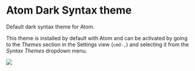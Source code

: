# Atom Dark Syntax theme

Default dark syntax theme for Atom.

This theme is installed by default with Atom and can be activated by going to
the _Themes_ section in the Settings view (`cmd-,`) and selecting it from the
_Syntax Themes_ dropdown menu.

![](https://f.cloud.github.com/assets/671378/2264549/f49e9bf2-9e73-11e3-9329-e2d59dd1b119.png)
